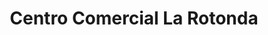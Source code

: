 ---
title: "Centro Comercial La Rotonda"
url: /guayaquil/centro-comercial-la-rotonda/
shop: Einkaufszentrum
---